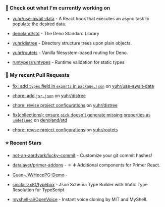 ### 👷 Check out what I'm currently working on



- [yuhr/use-await-data](https://github.com/yuhr/use-await-data) - A React hook that executes an async task to populate the desired data.

- [denoland/std](https://github.com/denoland/std) - The Deno Standard Library

- [yuhr/distree](https://github.com/yuhr/distree) - Directory structure trees upon plain objects.

- [yuhr/routets](https://github.com/yuhr/routets) - Vanilla filesystem-based routing for Deno.

- [runtypes/runtypes](https://github.com/runtypes/runtypes) - Runtime validation for static types

### 🔨 My recent Pull Requests



- [fix: add `types` field in `exports` in `package.json`](https://github.com/yuhr/use-await-data/pull/1) on [yuhr/use-await-data](https://github.com/yuhr/use-await-data)

- [chore: add `jsr.json`](https://github.com/yuhr/distree/pull/9) on [yuhr/distree](https://github.com/yuhr/distree)

- [chore: revise project configurations](https://github.com/yuhr/distree/pull/8) on [yuhr/distree](https://github.com/yuhr/distree)

- [fix(collections): ensure `pick` doesn&#39;t generate missing properties as `undefined`](https://github.com/denoland/std/pull/5926) on [denoland/std](https://github.com/denoland/std)

- [chore: revise project configurations](https://github.com/yuhr/routets/pull/22) on [yuhr/routets](https://github.com/yuhr/routets)

### ⭐ Recent Stars



- [not-an-aardvark/lucky-commit](https://github.com/not-an-aardvark/lucky-commit) - Customize your git commit hashes!

- [datalayer/primer-addons](https://github.com/datalayer/primer-addons) - ⚛️ ➕ Additional components for Primer React.

- [Guan-JW/HocoPG-Demo](https://github.com/Guan-JW/HocoPG-Demo) - 

- [sinclairzx81/typebox](https://github.com/sinclairzx81/typebox) - Json Schema Type Builder with Static Type Resolution for TypeScript

- [myshell-ai/OpenVoice](https://github.com/myshell-ai/OpenVoice) - Instant voice cloning by MIT and MyShell.
